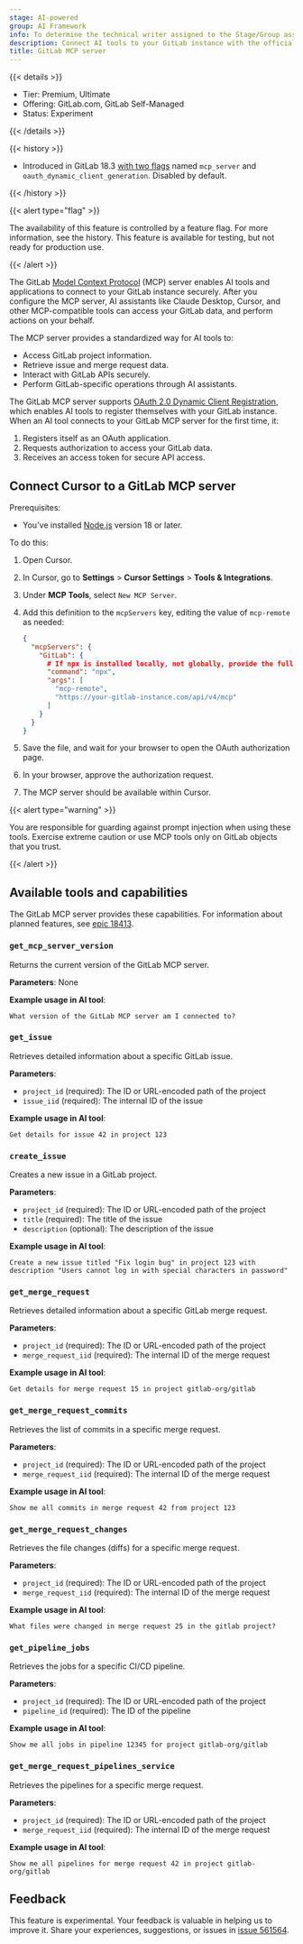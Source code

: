 ```yaml
---
stage: AI-powered
group: AI Framework
info: To determine the technical writer assigned to the Stage/Group associated with this page, see https://handbook.gitlab.com/handbook/product/ux/technical-writing/#assignments
description: Connect AI tools to your GitLab instance with the official GitLab MCP server.
title: GitLab MCP server
---
```


{{< details >}}

- Tier: Premium, Ultimate
- Offering: GitLab.com, GitLab Self-Managed
- Status: Experiment

{{< /details >}}

{{< history >}}

- Introduced in GitLab 18.3 [with two flags](../../../administration/feature_flags/_index.md) named `mcp_server` and `oauth_dynamic_client_generation`. Disabled by default.

{{< /history >}}

{{< alert type="flag" >}}

The availability of this feature is controlled by a feature flag.
For more information, see the history.
This feature is available for testing, but not ready for production use.

{{< /alert >}}

The GitLab [Model Context Protocol](https://modelcontextprotocol.io/) (MCP) server enables AI tools
and applications to connect to your GitLab instance securely. After you configure the MCP server,
AI assistants like Claude Desktop, Cursor, and other MCP-compatible tools can access your GitLab data,
and perform actions on your behalf.

The MCP server provides a standardized way for AI tools to:

- Access GitLab project information.
- Retrieve issue and merge request data.
- Interact with GitLab APIs securely.
- Perform GitLab-specific operations through AI assistants.

The GitLab MCP server supports [OAuth 2.0 Dynamic Client Registration](https://tools.ietf.org/html/rfc7591),
which enables AI tools to register themselves with your GitLab instance. When an AI tool connects to
your GitLab MCP server for the first time, it:

1. Registers itself as an OAuth application.
1. Requests authorization to access your GitLab data.
1. Receives an access token for secure API access.

## Connect Cursor to a GitLab MCP server

Prerequisites:

- You've installed [Node.js](https://nodejs.org/en/download) version 18 or later.

To do this:

1. Open Cursor.
1. In Cursor, go to **Settings** > **Cursor Settings** > **Tools & Integrations**.
1. Under **MCP Tools**, select `New MCP Server`.
1. Add this definition to the `mcpServers` key, editing the value of `mcp-remote` as needed:

   ```json
   {
     "mcpServers": {
       "GitLab": {
         # If npx is installed locally, not globally, provide the full path
         "command": "npx",
         "args": [
           "mcp-remote",
           "https://your-gitlab-instance.com/api/v4/mcp"
         ]
       }
     }
   }
   ```

1. Save the file, and wait for your browser to open the OAuth authorization page.
1. In your browser, approve the authorization request.
1. The MCP server should be available within Cursor.

{{< alert type="warning" >}}

You are responsible for guarding against prompt injection when using these tools. Exercise extreme caution or use MCP tools only on GitLab objects that you trust.

{{< /alert >}}

## Available tools and capabilities

The GitLab MCP server provides these capabilities. For information about planned features, see
[epic 18413](https://gitlab.com/groups/gitlab-org/-/epics/18413).

### `get_mcp_server_version`

Returns the current version of the GitLab MCP server.

**Parameters**: None

**Example usage in AI tool**:

```plaintext
What version of the GitLab MCP server am I connected to?
```

### `get_issue`

Retrieves detailed information about a specific GitLab issue.

**Parameters**:

- `project_id` (required): The ID or URL-encoded path of the project
- `issue_iid` (required): The internal ID of the issue

**Example usage in AI tool**:

```plaintext
Get details for issue 42 in project 123
```

### `create_issue`

Creates a new issue in a GitLab project.

**Parameters**:

- `project_id` (required): The ID or URL-encoded path of the project
- `title` (required): The title of the issue
- `description` (optional): The description of the issue

**Example usage in AI tool**:

```plaintext
Create a new issue titled "Fix login bug" in project 123 with description "Users cannot log in with special characters in password"
```

### `get_merge_request`

Retrieves detailed information about a specific GitLab merge request.

**Parameters**:

- `project_id` (required): The ID or URL-encoded path of the project
- `merge_request_iid` (required): The internal ID of the merge request

**Example usage in AI tool**:

```plaintext
Get details for merge request 15 in project gitlab-org/gitlab
```

### `get_merge_request_commits`

Retrieves the list of commits in a specific merge request.

**Parameters**:

- `project_id` (required): The ID or URL-encoded path of the project
- `merge_request_iid` (required): The internal ID of the merge request

**Example usage in AI tool**:

```plaintext
Show me all commits in merge request 42 from project 123
```

### `get_merge_request_changes`

Retrieves the file changes (diffs) for a specific merge request.

**Parameters**:

- `project_id` (required): The ID or URL-encoded path of the project
- `merge_request_iid` (required): The internal ID of the merge request

**Example usage in AI tool**:

```plaintext
What files were changed in merge request 25 in the gitlab project?
```

### `get_pipeline_jobs`

Retrieves the jobs for a specific CI/CD pipeline.

**Parameters**:

- `project_id` (required): The ID or URL-encoded path of the project
- `pipeline_id` (required): The ID of the pipeline

**Example usage in AI tool**:

```plaintext
Show me all jobs in pipeline 12345 for project gitlab-org/gitlab
```

### `get_merge_request_pipelines_service`

Retrieves the pipelines for a specific merge request.

**Parameters**:

- `project_id` (required): The ID or URL-encoded path of the project
- `merge_request_iid` (required): The internal ID of the merge request

**Example usage in AI tool**:

```plaintext
Show me all pipelines for merge request 42 in project gitlab-org/gitlab
```

## Feedback

This feature is experimental. Your feedback is valuable in helping us to improve it. Share your experiences, suggestions, or issues in [issue 561564](https://gitlab.com/gitlab-org/gitlab/-/issues/561564).
